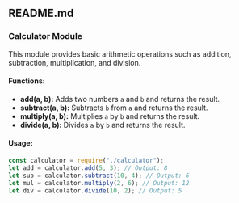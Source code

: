 ## README.md

### Calculator Module

This module provides basic arithmetic operations such as addition, subtraction, multiplication, and division.

#### Functions:

- **add(a, b):** Adds two numbers `a` and `b` and returns the result.
- **subtract(a, b):** Subtracts `b` from `a` and returns the result.
- **multiply(a, b):** Multiplies `a` by `b` and returns the result.
- **divide(a, b):** Divides `a` by `b` and returns the result.

#### Usage:

```javascript
const calculator = require("./calculator");
let add = calculator.add(5, 3); // Output: 8
let sub = calculator.subtract(10, 4); // Output: 6
let mul = calculator.multiply(2, 6); // Output: 12
let div = calculator.divide(10, 2); // Output: 5
```
